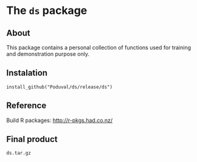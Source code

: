 # The `ds` package

## About
This package contains a personal collection of functions used for training and demonstration purpose only. 

## Instalation 

`install_github("Poduval/ds/release/ds")`

## Reference
Build R packages: http://r-pkgs.had.co.nz/

## Final product
`ds.tar.gz`
